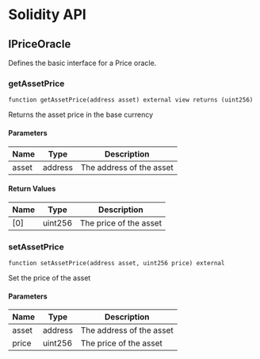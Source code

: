 # Solidity API

## IPriceOracle

Defines the basic interface for a Price oracle.

### getAssetPrice

```solidity
function getAssetPrice(address asset) external view returns (uint256)
```

Returns the asset price in the base currency

#### Parameters

| Name | Type | Description |
| ---- | ---- | ----------- |
| asset | address | The address of the asset |

#### Return Values

| Name | Type | Description |
| ---- | ---- | ----------- |
| [0] | uint256 | The price of the asset |

### setAssetPrice

```solidity
function setAssetPrice(address asset, uint256 price) external
```

Set the price of the asset

#### Parameters

| Name | Type | Description |
| ---- | ---- | ----------- |
| asset | address | The address of the asset |
| price | uint256 | The price of the asset |

